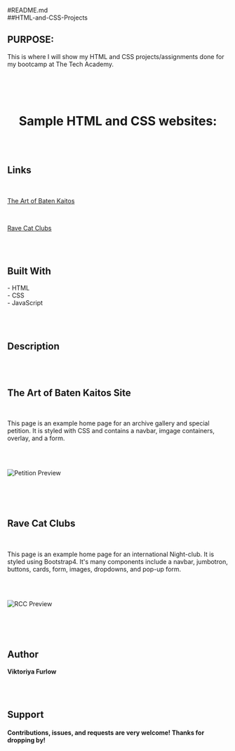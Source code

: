 #README.md
<br>
##HTML-and-CSS-Projects

<h2>PURPOSE:</h2>

<p>This is where I will show my HTML and CSS projects/assignments done for my bootcamp at The Tech Academy.</p>
<br>
<br>
<br>
<h1 align="center">Sample HTML and CSS websites:</h1>
<br>
<br>

## Links

<br>

[The Art of Baten Kaitos](https://github.com/SassyCatSlaps/HTML-and-CSS-Projects/blob/main/Basic_HTML_and_CSS/Project/The%20Art%20of%20Baten%20Kaitos.html)

<br>

[Rave Cat Clubs](https://github.com/SassyCatSlaps/HTML-and-CSS-Projects/tree/main/bootstrap4_project)

<br>
<br>

<!-- ## Screenshots | screen shots and links coming soon -->

## Built With

<p>
- HTML<br>
- CSS<br>
- JavaScript
<p>
<br>
<br>

## Description
<br>
<br>

<h2>The Art of Baten Kaitos Site</h2>
<br>
<p>This page is an example home page for an archive gallery and special petition.
It is styled with CSS and contains a navbar, imgage containers, overlay, and a form.
</p>
<br>
<br>

![Petition Preview](https://media.giphy.com/media/v1.Y2lkPTc5MGI3NjExYTE2N2RjYWEwMTgyNDk0ODM3NmZkYzUzMzFkMTgxZDY2MDRhZTY4OCZjdD1n/uSEPBj2fSGRFSKs5VH/giphy.gif)

<br>
<br>
<br>

<h2>Rave Cat Clubs</h2>
<br>
<p>This page is an example home page for an international Night-club. It is styled
using Bootstrap4. It's many components include a navbar, jumbotron, buttons, cards,
form, images, dropdowns, and pop-up form.
<p>
<br>
<br>

![RCC Preview](https://media.giphy.com/media/v1.Y2lkPTc5MGI3NjExNDVlMjkxNzkyMDIwZjY1YzU3MjEyYjJiZWMxYzQ1N2VlYzkyNTZmNSZjdD1n/1EKY2ZhqrLZP25rT5T/giphy-downsized-large.gif)

<br>
<br>  
<br> 
  
  
## Author

**Viktoriya Furlow**

<br>
<br>
  
## Support

<h4>Contributions, issues, and requests are very welcome!
Thanks for dropping by!</h4>
